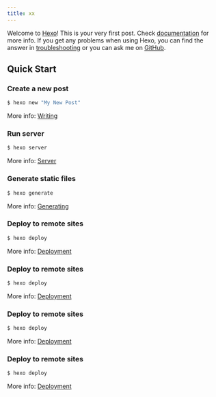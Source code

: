 ```yaml
---
title: xx
---
```

Welcome to [Hexo](https://hexo.io/)! This is your very first post. Check [documentation](https://hexo.io/docs/) for more info. If you get any problems when using Hexo, you can find the answer in [troubleshooting](https://hexo.io/docs/troubleshooting.html) or you can ask me on [GitHub](https://github.com/hexojs/hexo/issues).

## Quick Start

### Create a new post

``` bash
$ hexo new "My New Post"
```

More info: [Writing](https://hexo.io/docs/writing.html)

### Run server

``` bash
$ hexo server
```

More info: [Server](https://hexo.io/docs/server.html)

### Generate static files

``` bash
$ hexo generate
```

More info: [Generating](https://hexo.io/docs/generating.html)

### Deploy to remote sites

``` bash
$ hexo deploy
```

More info: [Deployment](https://hexo.io/docs/deployment.html)

### Deploy to remote sites

``` bash
$ hexo deploy
```

More info: [Deployment](https://hexo.io/docs/deployment.html)

### Deploy to remote sites

``` bash
$ hexo deploy
```

More info: [Deployment](https://hexo.io/docs/deployment.html)

### Deploy to remote sites

``` bash
$ hexo deploy
```

More info: [Deployment](https://hexo.io/docs/deployment.html)

